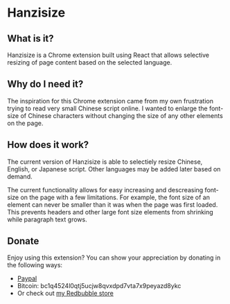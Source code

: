 # Hanzisize

## What is it?
Hanzisize is a Chrome extension built using React that allows selective resizing of page content based on the selected language.

## Why do I need it?
The inspiration for this Chrome extension came from my own frustration trying to read very small Chinese script online. I wanted to enlarge the font-size of Chinese characters without changing the size of any other elements on the page.

## How does it work?
The current version of Hanzisize is able to selectiely resize Chinese, English, or Japanese script. Other languages may be added later based on demand.

The current functionality allows for easy increasing and descreasing font-size on the page with a few limitations.
For example, the font size of an element can never be smaller than it was when the page was first loaded. This prevents headers and other large font size elements from shrinking while paragraph text grows.

## Donate
Enjoy using this extension? You can show your appreciation by donating in the following ways:
* [Paypal](paypal.me/nolapiano)
* Bitcoin: bc1q4524l0qtj5ucjw8qvxdpd7vta7x9peyazd8ykc
* Or check out [my Redbubble store](djmouthguard.redbubble.com)